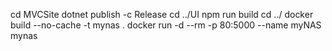 cd MVCSite
dotnet publish -c Release
cd ../UI
npm run build
cd ../
docker build --no-cache -t mynas .
docker run -d --rm -p 80:5000 --name myNAS  mynas
